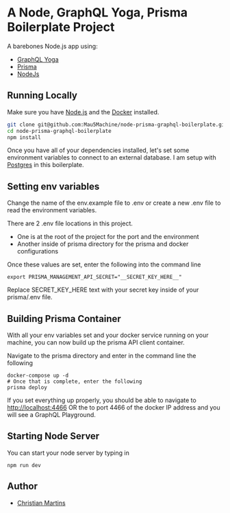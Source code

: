 # A Node, GraphQL Yoga, Prisma Boilerplate Project

A barebones Node.js app using:

- [GraphQL Yoga](https://github.com/prisma/graphql-yoga)
- [Prisma](https://www.prisma.io/docs)
- [NodeJs](https://nodejs.org/en/docs/)

## Running Locally

Make sure you have [Node.js](http://nodejs.org/) and the [Docker](https://docs.docker.com/install/) installed.

```sh
git clone git@github.com:Mau5Machine/node-prisma-graphql-boilerplate.git # or clone your own fork
cd node-prisma-graphql-boilerplate
npm install
```

Once you have all of your dependencies installed, let's set some environment variables to connect to an external database. I am setup with [Postgres](https://www.postgresql.org/) in this boilerplate.

## Setting env variables

Change the name of the env.example file to .env or create a new .env file to read the environment variables.

There are 2 .env file locations in this project.

- One is at the root of the project for the port and the environment
- Another inside of prisma directory for the prisma and docker configurations

Once these values are set, enter the following into the command line

```
export PRISMA_MANAGEMENT_API_SECRET="__SECRET_KEY_HERE__"
```

Replace SECRET_KEY_HERE text with your secret key inside of your prisma/.env file.

## Building Prisma Container

With all your env variables set and your docker service running on your machine, you can now build up the prisma API client container.

Navigate to the prisma directory and enter in the command line the following

```
docker-compose up -d
# Once that is complete, enter the following
prisma deploy
```

If you set everything up properly, you should be able to navigate to [http://localhost:4466](http://localhost:4466) OR the to port 4466 of the docker IP address and you will see a GraphQL Playground.

## Starting Node Server

You can start your node server by typing in

```
npm run dev
```

## Author

- [Christian Martins](https://afkdeveloper.com)
